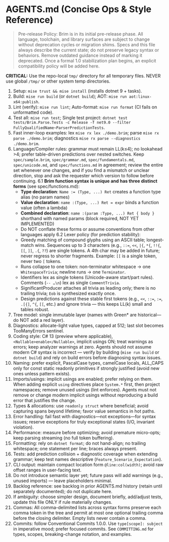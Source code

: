 # AGENTS.md (Concise Ops & Style Reference)

> Pre-release Policy: Brim is in its initial pre-release phase. All language, toolchain, and library surfaces are subject to change without deprecation cycles or migration shims. Specs and this file always describe the current state; do not preserve legacy syntax or behaviors. Remove outdated guidance instead of marking it deprecated. Once a formal 1.0 stabilization plan begins, an explicit compatibility policy will be added here.

**CRITICAL:** Use the repo-local `tmp/` directory for all temporary files. NEVER use global `/tmp/` or other system temp directories.

1. Setup: `mise trust && mise install` (installs dotnet 9 + tasks).
2. Build: `mise run build` (or `dotnet build`); AOT: `mise run aot:linux-x64:publish`.
3. Lint (verify): `mise run lint`; Auto-format: `mise run format` (CI fails on unformatted code).
4. Test all: `mise run test`; Single test project: `dotnet test tests/Brim.Parse.Tests -c Release -f net9.0 --filter FullyQualifiedName~ParserPredictionTests`.
5. Fast inner-loop examples: lex `mise rx lex ./demo.brim`; parse `mise rx parse ./demo.brim`; diagnostics `mise rx parse --diagnostics ./demo.brim`.
6. Language/Compiler rules: grammar must remain LL(k≤4); no lookahead >4; prefer table-driven predictions over nested switches. Keep `spec/sample.brim`, `spec/grammar.md`, `spec/fundamentals.md`, `spec/unicode.md`, and `spec/functions.md` in agreement; review the entire set whenever one changes, and if you find a mismatch or unclear direction, stop and ask the requester which version to follow before continuing.
6.1 **Brim function syntax is unique and has three distinct forms** (see spec/functions.md):
    - **Type declaration**: `Name := (Type, ...) Ret` creates a function type alias (no param names)
    - **Value declaration**: `name :(Type, ...) Ret = expr` binds a function value (often a lambda)
    - **Combined declaration**: `name :(param :Type, ...) Ret { body }` shorthand with named params (block required, NOT YET IMPLEMENTED)
    - Do NOT conflate these forms or assume conventions from other languages apply
6.2 Lexer policy (for prediction stability):
    - Greedy matching of compound glyphs using an ASCII table; longest-match wins. Sequences up to 3 characters (e.g., `::=`, `<<`, `|{`, `*{`, `!!{`, `[[`, `]]`, `.{`, `??`) are single tokens. A 4th char may be added in future; never regress to shorter fragments. Example: `[[` is a single token, never two `[` tokens.
    - Runs collapse to one token: non-terminator whitespace → one `WhitespaceTrivia`; newline runs → one `Terminator`.
    - Identifiers lex as single tokens (Unicode-aware start/part rules). Comments (`-- …\n`) lex as single `CommentTrivia`.
    - SignificantProducer attaches all trivia as leading only; there is no trailing trivia; `Eob` is synthesized exactly once.
    - Design predictions against these stable first tokens (e.g., `<<`, `::=`, `:=`, `.[{]`, `^{`, `[[`, etc.) and ignore trivia — this keeps LL(k) small and tables robust.
7. Tree model: single immutable layer (names with Green* are historical—do NOT add a red layer).
8. Diagnostics: allocate-light value types, capped at 512; last slot becomes TooManyErrors sentinel.
9. Coding style: C# 13 (preview where applicable), `<Nullable>enable</Nullable>`, implicit usings ON; treat warnings as errors; keep analyzer warnings at zero. Agents should not assume modern C# syntax is incorrect — verify by building (`mise run build` or `dotnet build`) and rely on build errors before diagnosing syntax issues.
10. Naming: prefer explicit, PascalCase types, camelCase locals, ALL_CAPS only for const static readonly primitives if strongly justified (avoid new ones unless pattern exists).
11. Imports/usings: implicit usings are enabled; prefer relying on them. When adding explicit `using` directives place `System.*` first, then project namespaces; remove unused usings (lint enforces). Agents must not remove or change modern implicit usings without reproducing a build error that justifies the change.
12. Types & allocations: use `readonly struct` where beneficial; avoid capturing spans beyond lifetime; favor value semantics in hot paths.
13. Error handling: fail fast with diagnostics—not exceptions—for syntax issues; reserve exceptions for truly exceptional states (I/O, invariant violation).
14. Performance: measure before optimizing; avoid premature micro-opts; keep parsing streaming (no full token buffering).
15. Formatting: rely on `dotnet format`; do not hand-align; no trailing whitespace; one statement per line; braces always present.
16. Tests: add prediction collision + diagnostic coverage when extending grammar; keep test names descriptive (`Feature_Scenario_Expectation`).
17. CLI output: maintain compact location form `@line:col(width)`; avoid raw offset ranges in user-facing text.
18. Do not introduce semantic layer yet; future pass will add warnings (e.g., unused imports) — leave placeholders minimal.
19. Backlog reference: see backlog in prior AGENTS.md history (retain until separately documented); do not duplicate here.
20. If ambiguity: choose simpler design, document briefly, add/adjust tests, update this file ONLY if rule materially changes.
21. Commas: All comma-delimited lists across syntax forms preserve each comma token in the tree and permit at most one optional trailing comma before the closing delimiter. Empty lists never contain a comma.
22. Commits: follow Conventional Commits 1.0.0. Use `type[scope]: subject` in imperative mood; prefer focused commits. See `COMMITTING.md` for types, scopes, breaking-change notation, and examples.
